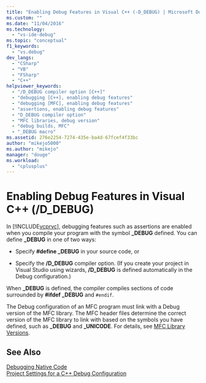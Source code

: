 ```yaml
---
title: "Enabling Debug Features in Visual C++ (-D_DEBUG) | Microsoft Docs"
ms.custom: ""
ms.date: "11/04/2016"
ms.technology: 
  - "vs-ide-debug"
ms.topic: "conceptual"
f1_keywords: 
  - "vs.debug"
dev_langs: 
  - "CSharp"
  - "VB"
  - "FSharp"
  - "C++"
helpviewer_keywords: 
  - "/D_DEBUG compiler option [C++]"
  - "debugging [C++], enabling debug features"
  - "debugging [MFC], enabling debug features"
  - "assertions, enabling debug features"
  - "D_DEBUG compiler option"
  - "MFC libraries, debug version"
  - "debug builds, MFC"
  - "_DEBUG macro"
ms.assetid: 276e2254-7274-435e-ba4d-67fcef4f33bc
author: "mikejo5000"
ms.author: "mikejo"
manager: "douge"
ms.workload: 
  - "cplusplus"
---
```

# Enabling Debug Features in Visual C++ (/D_DEBUG)
In [!INCLUDE[vcprvc](../code-quality/includes/vcprvc_md.md)], debugging features such as assertions are enabled when you compile your program with the symbol **_DEBUG** defined. You can define **_DEBUG** in one of two ways:  
  
-   Specify **#define _DEBUG** in your source code, or  
  
-   Specify the **/D_DEBUG** compiler option. (If you create your project in Visual Studio using wizards, **/D_DEBUG** is defined automatically in the Debug configuration.)  
  
 When **_DEBUG** is defined, the compiler compiles sections of code surrounded by **#ifdef _DEBUG** and `#endif`.  
  
 The Debug configuration of an MFC program must link with a Debug version of the MFC library. The MFC header files determine the correct version of the MFC library to link with based on the symbols you have defined, such as **_DEBUG** and **_UNICODE**. For details, see [MFC Library Versions](/cpp/mfc/mfc-library-versions).  
  
## See Also  
 [Debugging Native Code](../debugger/debugging-native-code.md)   
 [Project Settings for a C++ Debug Configuration](../debugger/project-settings-for-a-cpp-debug-configuration.md)